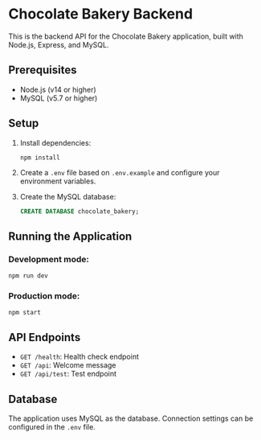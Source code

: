 # Chocolate Bakery Backend

This is the backend API for the Chocolate Bakery application, built with Node.js, Express, and MySQL.

## Prerequisites

- Node.js (v14 or higher)
- MySQL (v5.7 or higher)

## Setup

1. Install dependencies:
   ```
   npm install
   ```

2. Create a `.env` file based on `.env.example` and configure your environment variables.

3. Create the MySQL database:
   ```sql
   CREATE DATABASE chocolate_bakery;
   ```

## Running the Application

### Development mode:
```
npm run dev
```

### Production mode:
```
npm start
```

## API Endpoints

- `GET /health`: Health check endpoint
- `GET /api`: Welcome message
- `GET /api/test`: Test endpoint

## Database

The application uses MySQL as the database. Connection settings can be configured in the `.env` file.

